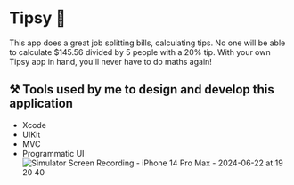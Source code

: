 # Tipsy 💸

This app does a great job splitting bills, calculating tips. No one will be able to calculate $145.56 divided by 5 people with a 20% tip. With your own Tipsy app in hand, you'll never have to do maths again!

## ⚒️ Tools used by me to design and develop this application

- Xcode
- UIKit
- MVC
- Programmatic UI
![Simulator Screen Recording - iPhone 14 Pro Max - 2024-06-22 at 19 20 40](https://github.com/MaksimIsAvailable/Tipsy/assets/162634880/cd84180f-3de7-42f0-8869-55dc4d3b5370)

